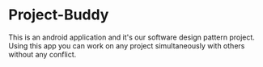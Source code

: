 # Project-Buddy 
This is an android application and it's our software design pattern project. Using this app you can work on any project simultaneously with others without any conflict.
